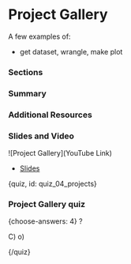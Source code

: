 # Project Gallery

A few examples of:
- get dataset, wrangle, make plot

### Sections

### Summary

### Additional Resources



### Slides and Video

![Project Gallery](YouTube Link)

* [Slides](https://docs.google.com/presentation/d/1iE2IIefyB93TZkQWCZN5FORTj02SvCHZPMoqv6A8ngI/edit?usp=sharing)


{quiz, id: quiz_04_projects}

### Project Gallery quiz

{choose-answers: 4}
? 

C) 
o)

{/quiz}

